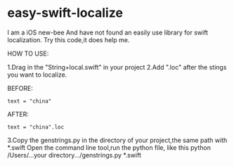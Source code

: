 easy-swift-localize
===================
I am a iOS new-bee
And have not found an easily use library for swift localization.
Try this code,it does help me.



HOW TO USE:


1.Drag in the "String+local.swift" in your project
2.Add ".loc" after the stings you want to localize.

BEFORE:

    text = "china"
AFTER:

    text = "china".loc
 
3.Copy the genstrings.py in the directory of your project,the same path with *.swift
  Open the command line tool,run the python file, like this
  python /Users/...your directory.../genstrings.py *.swift
